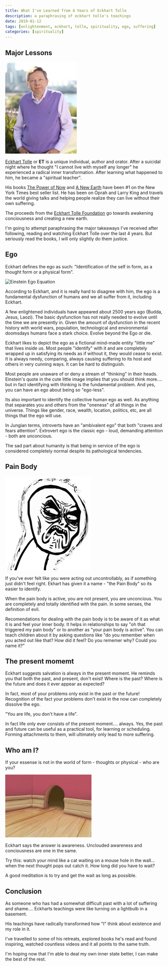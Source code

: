 ```yaml
---
title: What I've Learned from 4 Years of Eckhart Tolle
description: a paraphrasing of eckhart tolle's teachings
date: 2019-01-12
tags: [enlightenment, eckhart, tolle, spirituality, ego, suffering]
categories: [spirituality]
---
```


## Major Lessons

<div class="pull-right">
<img alt="ET" src="/image/blog/EckhartTolle.jpg" class="image" />
</div>

[Eckhart Tolle](https://en.wikipedia.org/wiki/Eckhart_Tolle) or **ET** is a unique individual, author and orator.   After a suicidal night where he thought "I cannot live with myself any longer" he experienced a radical inner transformation.    After learning what happened to him, he became a "spiritual teacher". 

His books [The Power of Now](https://en.wikipedia.org/wiki/The_Power_of_Now) and [A New Earth](https://en.wikipedia.org/wiki/A_New_Earth) have been #1 on the New York Times best seller list. He has been on Oprah and Larry King and travels the world giving talks and helping people realize they can live without their own suffering.   

The proceeds from the [Eckhart Tolle Foundation](https://www.eckharttollefoundation.org/) go towards awakening conciousness and creating a new earth.

I'm going to attempt paraphrasing the major takeaways I've received after following, reading and watching Eckhart Tolle over the last 4 years. But seriously read the books, I will only slightly do them justice. 

## Ego

Eckhart defines the ego as such: "Identification of the self in form, as a thought form or a physical form". 

<div class="pull-right">
<img class="image" alt="Einstein Ego Equation" src="/image/blog/Ego-Knowledge.jpg"/>
</div>

According to Eckhart, and it is really hard to disagree with him, the ego is a fundamental dysfunction of humans and we all suffer from it, including Eckhart.  

A few enlightened individuals have appeared about 2500 years ago (Budda, Jesus, Laozi).  The basic dysfunction has not really needed to evolve until the time we are presently in.   Given the amount of dysfunction in the recent history with world wars, population, technological and environmental doomsdays humans face a stark choice.  Evolve beyond the Ego or die.

Eckhart likes to depict the ego as a fictional mind-made entity "little me" that lives inside us.  Most people "identify" with it and are completely wrapped up in satisfying its needs as if without it, they would cease to exist.   It is always needy, comparing, always causing suffering to its host and others in very cunning ways.  It can be hard to distinguish.

Most people are unaware of or deny a stream of "thinking" in their heads.  Einstein's quote in the cute little image implies that you should think more.... but in fact identifying with thinking is the fundamental problem.  And yes, you can have an ego about being so "ego-less".

Its also important to identify the collective human ego as well. As anything that separates you and others from the "oneness" of all things in the universe.  Things like gender, race, wealth, location, politics, etc, are all things that the ego will use.

In Jungian terms, introverts have an "ambivalent ego" that both "craves and fears attention".  Extrovert ego is the classic ego - loud, demanding attention - both are unconcious.

The sad part about humanity is that being in service of the ego is considered completely normal despite its pathological tendencies.

## Pain Body

<div class="pull-right">
<img alt="pain body" src="/image/blog/pain-body.png" />
</div>

If you've ever felt like you were acting out uncontrollably, as if something just didn't feel right. Ekhart has given it a name - "the Pain Body" so its easier to identify.

When the pain body is active, you are not present, you are unconcious.  You are completely and totally identified with the pain.  In some senses, the definition of evil.

Recomendations for dealing with the pain body is to be aware of it as what it is and feel your inner body.  It helps in relationships to say "oh that triggered my pain body" or to another as "your pain body is active".  You can teach children about it by asking questions like "do you remember when you acted out like that?  How did it feel?  Do you rememer why?  Could you name it?"

## The present momemt

Eckhart suggests salvation is always in the present moment.  He reminds you that both the past, and present, don't exist!  Where is the past?  Where is the future and does it ever appear as expected?  

In fact, most of your problems only exist in the past or the future!  Recognition of the fact your problems don't exist in the now can completely dissolve the ego.

"You are life, you don't have a life".

In fact life only ever consists of the present moment.... always. Yes, the past and future can be useful as a practical tool, for learning or scheduling.  Forming attachments to them, will ultimately only lead to more suffering.

## Who am I?

If your essense is not in the world of form - thoughts or physical - who are you?

<div class="pull-right">
<img alt="thought in mouse hole" src="/image/blog/mouse-hole.jpg" class="image" />
</div>

Eckhart says the answer is awareness.  Unclouded awareness and conciousness are one in the same.

Try this:  watch your mind like a cat waiting on a mouse hole in the wall... when the next thought pops out catch it. How long did you have to wait?

A good meditation is to try and get the wait as long as possible.

## Conclusion

As someone who has had a somewhat difficult past with a lot of suffering and shame.... Eckharts teachings were like turning on a lightbulb in a basement.

His teachings have radically transformed how "I" think about existence and my role in it.

I've travelled to some of his retreats, explored books he's read and found inspiring, watched countless videos and it all points to the same truth.  

I'm hoping now that I'm able to deal my own inner state better, I can make the best of the rest.





